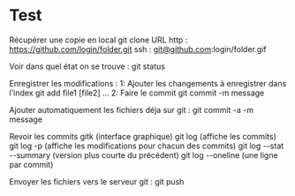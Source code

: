 # Test
Récupérer une copie en local
  git clone URL
    http : https://github.com/login/folder.git
    ssh : git@github.com:login/folder.gif

Voir dans quel état on se trouve :
	git status

Enregistrer les modifications :
	1: Ajouter les changements à enregistrer dans l'index
		git add file1 [file2] ...
	2: Faire le commit
		git commit -m message

Ajouter automatiquement les fichiers déja sur git :
	git commit -a -m message

Revoir les commits
	gitk (interface graphique)
	git log (affiche les commits)
	git log -p (affiche les modifications pour chacun des commits)
	git log --stat --summary (version plus courte du précédent)
	git log --oneline (une ligne par commit)

Envoyer les fichiers vers le serveur git :
	git push
